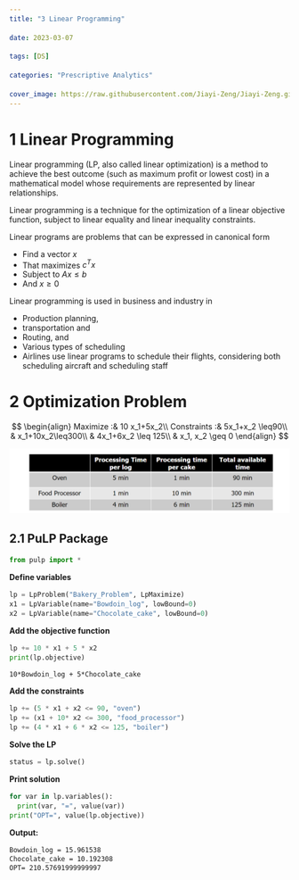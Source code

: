 ```yaml
---
title: "3 Linear Programming"

date: 2023-03-07

tags: [DS]

categories: "Prescriptive Analytics"

cover_image: https://raw.githubusercontent.com/Jiayi-Zeng/Jiayi-Zeng.github.io/pic/img/202303070237.png
---
```


# **1 Linear Programming**

Linear programming (LP, also called linear optimization) is a method to achieve the best outcome (such as maximum profit or lowest cost) in a mathematical model whose requirements are represented by linear relationships.

Linear programming is a technique for the optimization of a linear objective function, subject to linear equality and linear inequality constraints.

Linear programs are problems that can be expressed in canonical form

* Find a vector $x$
* That maximizes $c^Tx$
* Subject to $Ax \leq b$
* And $x\geq0$

Linear programming is used in business and industry in

* Production planning, 
* transportation and 
* Routing, and 
* Various types of scheduling
* Airlines use linear programs to schedule their flights, considering both scheduling aircraft and scheduling staff

# **2 Optimization Problem**

$$
\begin{align}
Maximize :& 10 x_1+5x_2\\
Constraints :& 5x_1+x_2 \leq90\\
& x_1+10x_2\leq300\\
& 4x_1+6x_2 \leq 125\\
& x_1, x_2 \geq 0
\end{align}
$$

![image-20230307093829700](https://raw.githubusercontent.com/Jiayi-Zeng/Jiayi-Zeng.github.io/pic/img/image-20230307093829700.png)

## 2.1 PuLP Package

```python
from pulp import *
```

**Define variables**

```python
lp = LpProblem("Bakery_Problem", LpMaximize)
x1 = LpVariable(name="Bowdoin_log", lowBound=0)
x2 = LpVariable(name="Chocolate_cake", lowBound=0)
```

**Add the objective function**

```python
lp += 10 * x1 + 5 * x2
print(lp.objective)
```

```
10*Bowdoin_log + 5*Chocolate_cake
```

**Add the constraints**

```python
lp += (5 * x1 + x2 <= 90, "oven")
lp += (x1 + 10* x2 <= 300, "food_processor")
lp += (4 * x1 + 6 * x2 <= 125, "boiler")
```

**Solve the LP**

```python
status = lp.solve()
```

**Print solution**

```py
for var in lp.variables():
  print(var, "=", value(var))
print("OPT=", value(lp.objective))
```

**Output:**

```
Bowdoin_log = 15.961538
Chocolate_cake = 10.192308
OPT= 210.57691999999997
```

